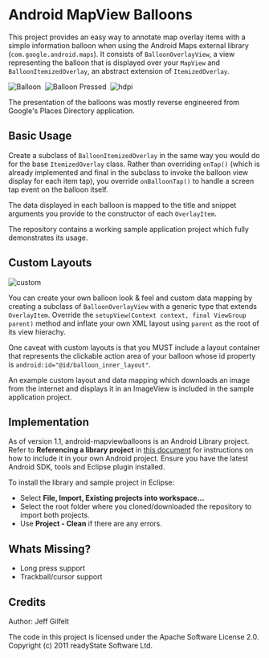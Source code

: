 Android MapView Balloons
========================

This project provides an easy way to annotate map overlay items with a simple information balloon when using the Android Maps external library (`com.google.android.maps`). It consists of `BalloonOverlayView`, a view representing the balloon that is displayed over your `MapView` and `BalloonItemizedOverlay`, an abstract extension of `ItemizedOverlay`.

![Balloon](http://jeffgilfelt.com/mapviewballoons/device-balloon1.png "Balloon")&nbsp;
![Balloon Pressed](http://jeffgilfelt.com/mapviewballoons/device-balloon2.png "Balloon Pressed")&nbsp;
![hdpi](http://jeffgilfelt.com/mapviewballoons/device-balloon-hdpi.png "hdpi")

The presentation of the balloons was mostly reverse engineered from Google's Places Directory application. 

Basic Usage
-----------

Create a subclass of `BalloonItemizedOverlay` in the same way you would do for the base `ItemizedOverlay` class. Rather than overriding `onTap()` (which is already implemented and final in the subclass to invoke the balloon view display for each item tap), you override `onBalloonTap()` to handle a screen tap event on the balloon itself.

The data displayed in each balloon is mapped to the title and snippet arguments you provide to the constructor of each `OverlayItem`.

The repository contains a working sample application project which fully demonstrates its usage.

Custom Layouts
--------------

![custom](http://jeffgilfelt.com/mapviewballoons/device-balloon-custom.png "custom")

You can create your own balloon look & feel and custom data mapping by creating a subclass of `BalloonOverlayView` with a generic type that extends `OverlayItem`. Override the `setupView(Context context, final ViewGroup parent)` method and inflate your own XML layout using `parent` as the root of its view hierachy.

One caveat with custom layouts is that you MUST include a layout container that represents the clickable action area of your balloon whose id property is `android:id="@id/balloon_inner_layout"`.

An example custom layout and data mapping which downloads an image from the internet and displays it in an ImageView is included in the sample application project.

Implementation
--------------

As of version 1.1, android-mapviewballoons is an Android Library project. Refer to **Referencing a library project** in [this document](http://developer.android.com/guide/developing/projects/projects-eclipse.html#ReferencingLibraryProject) for instructions on how to include it in your own Android project. Ensure you have the latest Android SDK, tools and Eclipse plugin installed.

To install the library and sample project in Eclipse:

- Select **File, Import, Existing projects into workspace...**
- Select the root folder where you cloned/downloaded the repository to import both projects.
- Use **Project - Clean** if there are any errors.

Whats Missing?
--------------

* Long press support
* Trackball/cursor support

Credits
-------

Author: Jeff Gilfelt

The code in this project is licensed under the Apache Software License 2.0.
<br />
Copyright (c) 2011 readyState Software Ltd.
